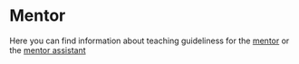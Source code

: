 # Mentor

Here you can find information about teaching guideliness for the [mentor](mentor.md) or the [mentor assistant](mentor_assistant.md)